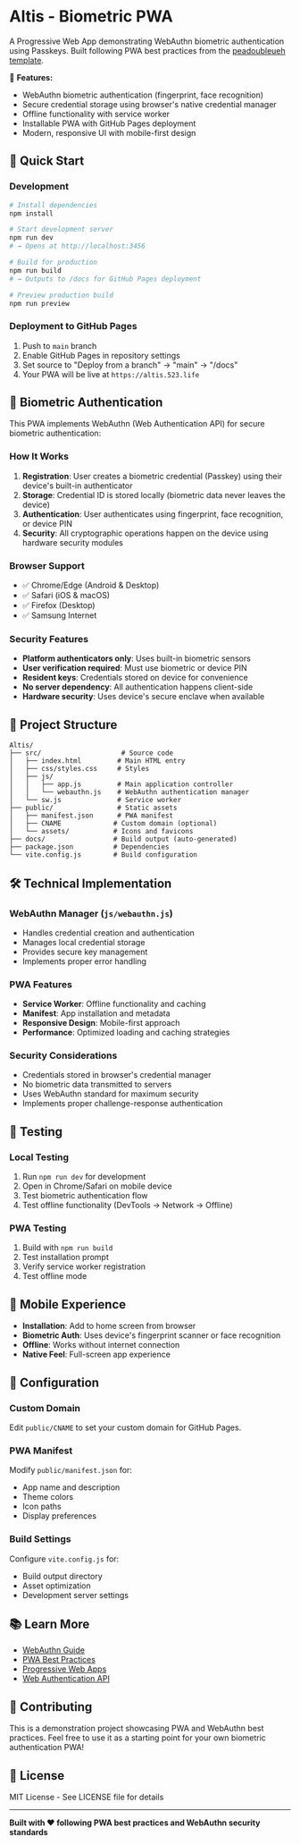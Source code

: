 # Altis - Biometric PWA

A Progressive Web App demonstrating WebAuthn biometric authentication using Passkeys. Built following PWA best practices from the [peadoubleueh template](https://github.com/chasemp/peadoubleueh).

🔐 **Features:**
- WebAuthn biometric authentication (fingerprint, face recognition)
- Secure credential storage using browser's native credential manager
- Offline functionality with service worker
- Installable PWA with GitHub Pages deployment
- Modern, responsive UI with mobile-first design

## 🚀 Quick Start

### Development
```bash
# Install dependencies
npm install

# Start development server
npm run dev
# → Opens at http://localhost:3456

# Build for production
npm run build
# → Outputs to /docs for GitHub Pages deployment

# Preview production build
npm run preview
```

### Deployment to GitHub Pages
1. Push to `main` branch
2. Enable GitHub Pages in repository settings
3. Set source to "Deploy from a branch" → "main" → "/docs"
4. Your PWA will be live at `https://altis.523.life`

## 🔐 Biometric Authentication

This PWA implements WebAuthn (Web Authentication API) for secure biometric authentication:

### How It Works
1. **Registration**: User creates a biometric credential (Passkey) using their device's built-in authenticator
2. **Storage**: Credential ID is stored locally (biometric data never leaves the device)
3. **Authentication**: User authenticates using fingerprint, face recognition, or device PIN
4. **Security**: All cryptographic operations happen on the device using hardware security modules

### Browser Support
- ✅ Chrome/Edge (Android & Desktop)
- ✅ Safari (iOS & macOS)
- ✅ Firefox (Desktop)
- ✅ Samsung Internet

### Security Features
- **Platform authenticators only**: Uses built-in biometric sensors
- **User verification required**: Must use biometric or device PIN
- **Resident keys**: Credentials stored on device for convenience
- **No server dependency**: All authentication happens client-side
- **Hardware security**: Uses device's secure enclave when available

## 📁 Project Structure

```
Altis/
├── src/                    # Source code
│   ├── index.html         # Main HTML entry
│   ├── css/styles.css     # Styles
│   ├── js/
│   │   ├── app.js         # Main application controller
│   │   └── webauthn.js    # WebAuthn authentication manager
│   └── sw.js              # Service worker
├── public/                # Static assets
│   ├── manifest.json      # PWA manifest
│   ├── CNAME             # Custom domain (optional)
│   └── assets/           # Icons and favicons
├── docs/                 # Build output (auto-generated)
├── package.json          # Dependencies
└── vite.config.js        # Build configuration
```

## 🛠️ Technical Implementation

### WebAuthn Manager (`js/webauthn.js`)
- Handles credential creation and authentication
- Manages local credential storage
- Provides secure key management
- Implements proper error handling

### PWA Features
- **Service Worker**: Offline functionality and caching
- **Manifest**: App installation and metadata
- **Responsive Design**: Mobile-first approach
- **Performance**: Optimized loading and caching strategies

### Security Considerations
- Credentials stored in browser's credential manager
- No biometric data transmitted to servers
- Uses WebAuthn standard for maximum security
- Implements proper challenge-response authentication

## 🧪 Testing

### Local Testing
1. Run `npm run dev` for development
2. Open in Chrome/Safari on mobile device
3. Test biometric authentication flow
4. Test offline functionality (DevTools → Network → Offline)

### PWA Testing
1. Build with `npm run build`
2. Test installation prompt
3. Verify service worker registration
4. Test offline mode

## 📱 Mobile Experience

- **Installation**: Add to home screen from browser
- **Biometric Auth**: Uses device's fingerprint scanner or face recognition
- **Offline**: Works without internet connection
- **Native Feel**: Full-screen app experience

## 🔧 Configuration

### Custom Domain
Edit `public/CNAME` to set your custom domain for GitHub Pages.

### PWA Manifest
Modify `public/manifest.json` for:
- App name and description
- Theme colors
- Icon paths
- Display preferences

### Build Settings
Configure `vite.config.js` for:
- Build output directory
- Asset optimization
- Development server settings

## 📚 Learn More

- [WebAuthn Guide](https://webauthn.guide/)
- [PWA Best Practices](https://web.dev/pwa-checklist/)
- [Progressive Web Apps](https://web.dev/progressive-web-apps/)
- [Web Authentication API](https://developer.mozilla.org/en-US/docs/Web/API/Web_Authentication_API)

## 🤝 Contributing

This is a demonstration project showcasing PWA and WebAuthn best practices. Feel free to use it as a starting point for your own biometric authentication PWA!

## 📄 License

MIT License - See LICENSE file for details

---

**Built with ❤️ following PWA best practices and WebAuthn security standards**
